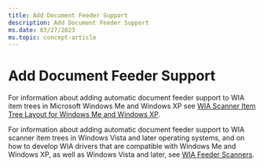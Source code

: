 ```yaml
---
title: Add Document Feeder Support
description: Add Document Feeder Support
ms.date: 03/27/2023
ms.topic: concept-article
---
```


# Add Document Feeder Support

For information about adding automatic document feeder support to WIA item trees in Microsoft Windows Me and Windows XP see [WIA Scanner Item Tree Layout for Windows Me and Windows XP](wia-scanner-item-tree-layout-for-windows-me-and-windows-xp.md).

For information about adding automatic document feeder support to WIA scanner item trees in Windows Vista and later operating systems, and on how to develop WIA drivers that are compatible with Windows Me and Windows XP, as well as Windows Vista and later, see [WIA Feeder Scanners](wia-feeder-scanners.md).

